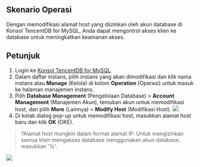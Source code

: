 ## Skenario Operasi
Dengan memodifikasi alamat host yang diizinkan oleh akun database di Konsol TencentDB for MySQL, Anda dapat mengontrol akses klien ke database untuk meningkatkan keamanan akses.

## Petunjuk
1. Login ke [Konsol TencentDB for MySQL](https://console.cloud.tencent.com/cdb).
2. Dalam daftar instans, pilih instans yang akan dimodifikasi dan klik nama instans atau **Manage** (Kelola) di kolom **Operation** (Operasi) untuk masuk ke halaman manajemen instans.
3. Pilih **Database Management** (Pengelolaan Database) > **Account Management** (Manajemen Akun), temukan akun untuk memodifikasi host, dan pilih **More** (Lainnya) > **Modify Host** (Modifikasi Host).
![](https://main.qcloudimg.com/raw/9f6a4add3bde860cde8c9565f4f0a3d5.png)
4. Di kotak dialog pop-up untuk memodifikasi host, masukkan alamat host baru dan klik **OK** (OKE).
>?Alamat host mungkin dalam format alamat IP. Untuk mengizinkan semua klien mengakses database menggunakan akun database, masukkan '%'.
>
![](https://main.qcloudimg.com/raw/113ed501aa7687c9812da29e9314daeb.png)


